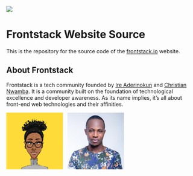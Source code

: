 ![](images/frontstack-logo.svg)

# Frontstack Website Source

This is the repository for the source code of the [frontstack.io](https://frontstack.io) website.

## About Frontstack

Frontstack is a tech community founded by <a href="https://ireaderinokun.com/">Ire Aderinokun</a> and <a href="https://twitter.com/codebeast">Christian Nwamba</a>. It is a community built on the foundation of technological excellence and developer awareness. As its name implies, it’s all about front-end web technologies and their affinities.

<img src="images/ire.png" alt="Ire" width="150px"> &nbsp; <img src="images/chris.jpg" alt="Chris" width="150px">
